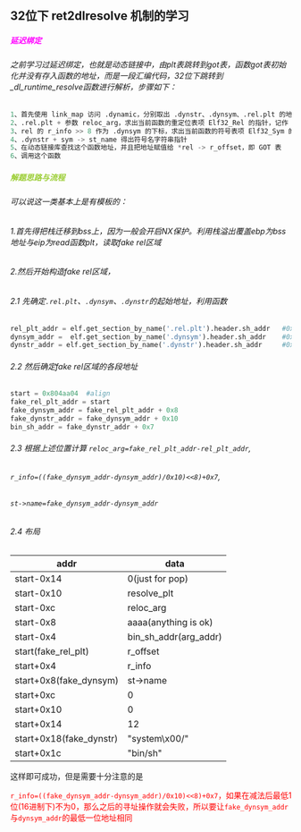 ## 32位下 ret2dlresolve 机制的学习

##### <font color='magenta'>延迟绑定</font>

###### 之前学习过延迟绑定，也就是动态链接中，由plt表跳转到got表，函数got表初始化并没有存入函数的地址，而是一段汇编代码，32位下跳转到_dl_runtime_resolve函数进行解析，步骤如下：

```python
1、首先使用 link_map 访问 .dynamic，分别取出 .dynstr、.dynsym、.rel.plt 的地址
2、.rel.plt + 参数 reloc_arg，求出当前函数的重定位表项 Elf32_Rel 的指针，记作 rel
3、rel 的 r_info >> 8 作为 .dynsym 的下标，求出当前函数的符号表项 Elf32_Sym 的指针，记作 sym
4、.dynstr + sym -> st_name 得出符号名字符串指针
5、在动态链接库查找这个函数地址，并且把地址赋值给 *rel -> r_offset，即 GOT 表
6、调用这个函数
```

##### <font color='yellowgreen'>解题思路与流程</font>

###### 可以说这一类基本上是有模板的：

###### 1.首先得把栈迁移到bss上，因为一般会开启NX保护。利用栈溢出覆盖ebp为bss地址与eip为read函数plt，读取fake rel区域

###### 2.然后开始构造fake rel区域，

###### 	2.1 先确定`.rel.plt`、`.dynsym`、`.dynstr`的起始地址，利用函数

```python
rel_plt_addr = elf.get_section_by_name('.rel.plt').header.sh_addr   #0x8048324
dynsym_addr =  elf.get_section_by_name('.dynsym').header.sh_addr    #0x80481cc
dynstr_addr = elf.get_section_by_name('.dynstr').header.sh_addr     #0x804826c
```

###### 	2.2 然后确定fake rel区域的各段地址

```python
start = 0x804aa04  #align
fake_rel_plt_addr = start
fake_dynsym_addr = fake_rel_plt_addr + 0x8
fake_dynstr_addr = fake_dynsym_addr + 0x10
bin_sh_addr = fake_dynstr_addr + 0x7
```

###### 	2.3 根据上述位置计算 `reloc_arg=fake_rel_plt_addr-rel_plt_addr`,

###### 							`r_info=((fake_dynsym_addr-dynsym_addr)/0x10)<<8)+0x7`,

###### 							`st->name=fake_dynsym_addr-dynsym_addr`

###### 	2.4 布局

| addr                    | data                  |
| ----------------------- | --------------------- |
| start-0x14              | 0(just for pop)       |
| start-0x10              | resolve_plt           |
| start-0xc               | reloc_arg             |
| start-0x8               | aaaa(anything is ok)  |
| start-0x4               | bin_sh_addr(arg_addr) |
| start(fake_rel_plt)     | r_offset              |
| start+0x4               | r_info                |
| start+0x8(fake_dynsym)  | st->name              |
| start+0xc               | 0                     |
| start+0x10              | 0                     |
| start+0x14              | 12                    |
| start+0x18(fake_dynstr) | "system\x00/"         |
| start+0x1c              | "bin/sh"              |

这样即可成功，但是需要十分注意的是

<font color=red>`r_info=((fake_dynsym_addr-dynsym_addr)/0x10)<<8)+0x7`，如果在减法后最低1位(16进制下)不为0，那么之后的寻址操作就会失败，所以要让`fake_dynsym_addr`与`dynsym_addr`的最低一位地址相同</font>

